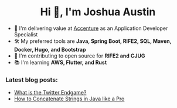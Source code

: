 <h1 align="center">Hi 👋, I'm Joshua Austin</h1>

- 💼 I'm delivering value at [Accenture](https://www.accenture.com/us-en/careers/local/flexcareers) as an Application Developer Specialist
- 🛠️ My preferred tools are **Java, Spring Boot, RIFE2, SQL, Maven, Docker, Hugo, and Bootstrap**
- 🫶 I'm contributing to open source for **RIFE2 and CJUG**
- 📚 I'm learning **AWS, Flutter, and Rust**

### Latest blog posts:
<!-- BLOG-POST-LIST:START -->
- [What is the Twitter Endgame?](https://dev.to/joshaustintech/what-is-the-twitter-endgame-4ap5)
- [How to Concatenate Strings in Java like a Pro](https://dev.to/joshaustintech/how-to-concatenate-strings-in-java-like-a-pro-3c33)
<!-- BLOG-POST-LIST:END -->
